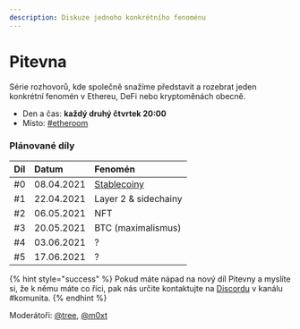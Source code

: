 ```yaml
---
description: Diskuze jednoho konkrétního fenoménu
---
```


# Pitevna

Série rozhovorů, kde společně snažíme představit a rozebrat jeden konkrétní fenomén v Ethereu, DeFi nebo kryptoměnách obecně.

* Den a čas: **každý druhý čtvrtek 20:00**
* Místo: [\#etheroom](./)

### Plánované díly

| Díl | Datum | Fenomén |
| :--- | :--- | :--- |
| \#0 | 08.04.2021 | [Stablecoiny](https://forum.gwei.cz/t/tema-stablecoiny/335) |
| \#1 | 22.04.2021 | Layer 2 & sidechainy |
| \#2 | 06.05.2021 | NFT |
| \#3 | 20.05.2021 | BTC \(maximalismus\) |
| \#4 | 03.06.2021 | ? |
| \#5 | 17.06.2021 | ? |

{% hint style="success" %}
Pokud máte nápad na nový díl Pitevny a myslíte si, že k němu máte co říci, pak nás určite kontaktujte na [Discordu](../../komunikacni-kanaly.md#discord-chat) v kanálu \#komunita.
{% endhint %}

Moderátoři: [@tree](https://forum.gwei.cz/u/tree), [@m0xt](https://forum.gwei.cz/u/m0xt)

